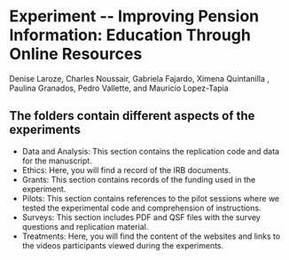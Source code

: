 # Experiment -- Improving Pension Information: Education Through Online Resources

Denise Laroze, Charles Noussair, Gabriela Fajardo, Ximena Quintanilla , Paulina Granados, Pedro Vallette, and Mauricio Lopez-Tapia


## The folders contain different aspects of the experiments 
- Data and Analysis: This section contains the replication code and data for the manuscript.
- Ethics: Here, you will find a record of the IRB documents.
- Grants: This section contains records of the funding used in the experiment.
- Pilots: This section contains references to the pilot sessions where we tested the experimental code and comprehension of instructions.
- Surveys: This section includes PDF and QSF files with the survey questions and replication material.
- Treatments: Here, you will find the content of the websites and links to the videos participants viewed during the experiments.